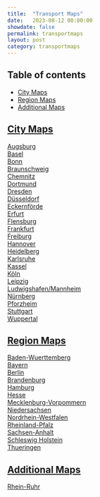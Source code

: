 ```yaml
---
title:  "Transport Maps"
date:   2023-08-12 00:00:00
showdate: false
permalink: transportmaps
layout: post
category: transportmaps
---
```



## Table of contents

- [City Maps](#citymaps)
- [Region Maps](#regionmaps)
- [Additional Maps](#additionalmaps)

## [City Maps](#citymaps)

[Augsburg](/citymaps/Augsburg.pdf)
<span> <br> </span>
[Basel](/citymaps/Basel.pdf)
<span> <br> </span>
[Bonn](/citymaps/Bonn.pdf)
<span> <br> </span>
[Braunschweig](/citymaps/Braunschweig.pdf)
<span> <br> </span>
[Chemnitz](/citymaps/Chemnitz.pdf)
<span> <br> </span>
[Dortmund](/citymaps/Dortmund.pdf)
<span> <br> </span>
[Dresden](/citymaps/Dresden.pdf)
<span> <br> </span>
[Düsseldorf](/citymaps/Düsseldorf.pdf)
<span> <br> </span>
[Eckernförde](/citymaps/Eckernförde.pdf)
<span> <br> </span>
[Erfurt](/citymaps/Erfurt.pdf)
<span> <br> </span>
[Flensburg](/citymaps/Flensburg.pdf)
<span> <br> </span>
[Frankfurt](/citymaps/Frankfurt.pdf)
<span> <br> </span>
[Freiburg](/citymaps/Freiburg.pdf)
<span> <br> </span>
[Hannover](/citymaps/Hannover.pdf)
<span> <br> </span>
[Heidelberg](/citymaps/Heidelberg.pdf)
<span> <br> </span>
[Karlsruhe](/citymaps/Karlsruhe.pdf)
<span> <br> </span>
[Kassel](/citymaps/Kassel.pdf)
<span> <br> </span>
[Köln](/citymaps/Köln.pdf)
<span> <br> </span>
[Leipzig](/citymaps/Leipzig.pdf)
<span> <br> </span>
[Ludwigshafen/Mannheim](/citymaps/Ludwigshafen+Mannheim.pdf)
<span> <br> </span>
[Nürnberg](/citymaps/Nürnberg.pdf)
<span> <br> </span>
[Pforzheim](/citymaps/Pforzheim.pdf)
<span> <br> </span>
[Stuttgart](/citymaps/Stuttgart.pdf)
<span> <br> </span>
[Wuppertal](/citymaps/Wuppertal.pdf)

## [Region Maps](#regionmaps)

[Baden-Wuerttemberg](/maps/Baden-Wuerttemberg.pdf)
<span> <br> </span>
[Bayern](/maps/Bayern.pdf)
<span> <br> </span>
[Berlin](/maps/Berlin.pdf)
<span> <br> </span>
[Brandenburg](/maps/Brandenburg.pdf)
<span> <br> </span>
[Hamburg](/maps/Hamburg.pdf)
<span> <br> </span>
[Hesse](/maps/Hessen.pdf)
<span> <br> </span>
[Mecklenburg-Vorpommern](/maps/Mecklenburg-Vorpommern.pdf)
<span> <br> </span>
[Niedersachsen](/maps/Niedersachsen.pdf)
<span> <br> </span>
[Nordrhein-Westfalen](/maps/Nordrhein-Westfalen.pdf)
<span> <br> </span>
[Rheinland-Pfalz](/maps/Rheinland-Pfalz.pdf)
<span> <br> </span>
[Sachsen-Anhalt](/maps/Sachsen-Anhalt.pdf)
<span> <br> </span>
[Schleswig Holstein](/maps/Schleswig_Holstein.pdf)
<span> <br> </span>
[Thueringen](/maps/Thueringen.pdf)

## [Additional Maps](#additionalmaps)

[Rhein-Ruhr](/additionalmaps/rhein-ruhr.pdf)
<span> <br> </span>
